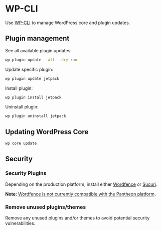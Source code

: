 # WP-CLI
Use [WP-CLI](https://wp-cli.org) to manage WordPress core and plugin updates.

## Plugin management
See all available plugin updates:
```bash
wp plugin update --all --dry-run
```

Update specific plugin:
```bash
wp plugin update jetpack
```

Install plugin:
```bash
wp plugin install jetpack
```

Uninstall plugin:
```bash
wp plugin uninstall jetpack
```

## Updating WordPress Core
```bash
wp core update
```

## Security

### Security Plugins
Depending on the production platform, install either [Wordfence](https://wordpress.org/plugins/wordfence/) or [Sucuri](https://wordpress.org/plugins/sucuri-scanner/).

__Note:__ [Wordfence is not currently compatible with the Pantheon platform](https://pantheon.io/docs/modules-plugins-known-issues/#wordfence).

### Remove unused plugins/themes
Remove any unused plugins and/or themes to avoid potential security vulnerabilities.
